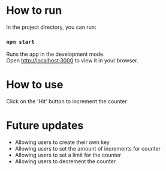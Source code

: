 # How to run
In the project directory, you can run:

### `npm start`

Runs the app in the development mode.\
Open [http://localhost:3000](http://localhost:3000) to view it in your browser.

# How to use
Click on the 'Hit' button to increment the counter

# Future updates
- Allowing users to create their own key
- Allowing users to set the amount of increments for counter
- Allowing users to set a limit for the counter
- Allowing users to decrement the counter